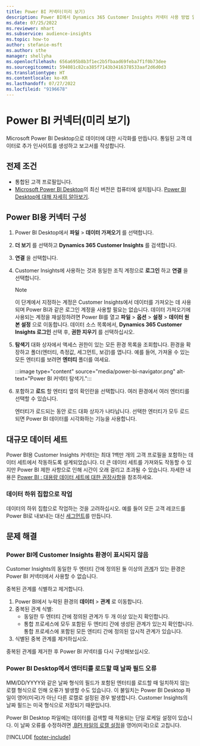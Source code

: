 ```yaml
---
title: Power BI 커넥터(미리 보기)
description: Power BI에서 Dynamics 365 Customer Insights 커넥터 사용 방법 알아보기.
ms.date: 07/25/2022
ms.reviewer: mhart
ms.subservice: audience-insights
ms.topic: how-to
author: stefanie-msft
ms.author: sthe
manager: shellyha
ms.openlocfilehash: 656a695b8b3f1ec2b5fbaad69feba7f1f0b73dee
ms.sourcegitcommit: 594081c82ca385f7143b3416378533aaf2d6d0d3
ms.translationtype: HT
ms.contentlocale: ko-KR
ms.lasthandoff: 07/27/2022
ms.locfileid: "9196678"
---
```

# <a name="power-bi-connector-preview"></a>Power BI 커넥터(미리 보기)

Microsoft Power BI Desktop으로 데이터에 대한 시각화를 만듭니다. 통일된 고객 데이터로 추가 인사이트를 생성하고 보고서를 작성합니다.

## <a name="prerequisites"></a>전제 조건

- 통합된 고객 프로필입니다.
- [Microsoft Power BI Desktop](https://powerbi.microsoft.com/desktop/)의 최신 버전은 컴퓨터에 설치됩니다. [Power BI Desktop에 대해 자세히 알아보기](/power-bi/desktop-what-is-desktop).

## <a name="configure-the-connector-for-power-bi"></a>Power BI용 커넥터 구성

1. Power BI Desktop에서 **파일** > **데이터 가져오기** 를 선택합니다.

1. **더 보기** 를 선택하고 **Dynamics 365 Customer Insights** 를 검색합니다.

1. **연결** 을 선택합니다.

1. Customer Insights에 사용하는 것과 동일한 조직 계정으로 **로그인** 하고 **연결** 을 선택합니다.
   > [!NOTE]
   > 이 단계에서 지정하는 계정은 Customer Insights에서 데이터를 가져오는 데 사용되며 Power BI과 같은 로그인 계정을 사용할 필요는 없습니다. 데이터 가져오기에 사용되는 계정을 재설정하려면 Power BI를 열고 **파일** > **옵션** > **설정** > **데이터 원본 설정** 으로 이동합니다. 데이터 소스 목록에서, **Dynamics 365 Customer Insights 로그인** 선택 후, **권한 지우기** 를 선택하십시오.  

1. **탐색기** 대화 상자에서 액세스 권한이 있는 모든 환경 목록을 조회합니다. 환경을 확장하고 폴더(엔터티, 측정값, 세그먼트, 보강)를 엽니다. 예를 들어, 가져올 수 있는 모든 엔터티를 보려면 **엔터티** 폴더를 여세요.

   :::image type="content" source="media/power-bi-navigator.png" alt-text="Power BI 커넥터 탐색기.":::

1. 포함하고 **로드** 할 엔터티 옆의 확인란을 선택합니다. 여러 환경에서 여러 엔터티를 선택할 수 있습니다.

   엔터티가 로드되는 동안 로드 대화 상자가 나타납니다. 선택한 엔터티가 모두 로드되면 Power BI 데이터를 시각화하는 기능을 사용합니다.

## <a name="large-data-sets"></a>대규모 데이터 세트

Power BI용 Customer Insights 커넥터는 최대 1백만 개의 고객 프로필을 포함하는 데이터 세트에서 작동하도록 설계되었습니다. 더 큰 데이터 세트를 가져와도 작동할 수 있지만 Power BI 제한 사항으로 인해 시간이 오래 걸리고 초과될 수 있습니다. 자세한 내용은 [Power BI : 대용량 데이터 세트에 대한 권장사항](/power-bi/admin/service-premium-what-is#large-datasets)을 참조하세요.

### <a name="work-with-a-subset-of-data"></a>데이터 하위 집합으로 작업

데이터의 하위 집합으로 작업하는 것을 고려하십시오. 예를 들어 모든 고객 레코드를 Power BI로 내보내는 대신 [세그먼트](segments.md)를 만듭니다.

## <a name="troubleshooting"></a>문제 해결

### <a name="customer-insights-environment-doesnt-show-in-power-bi"></a>Power BI에 Customer Insights 환경이 표시되지 않음

Customer Insights의 동일한 두 엔터티 간에 정의된 둘 이상의 [관계](relationships.md)가 있는 환경은 Power BI 커넥터에서 사용할 수 없습니다.

중복된 관계를 식별하고 제거합니다.

1. Power BI에서 누락된 환경의 **데이터** > **관계** 로 이동합니다.
1. 중복된 관계 식별:
   - 동일한 두 엔터티 간에 정의된 관계가 두 개 이상 있는지 확인합니다.
   - 통합 프로세스에 모두 포함된 두 엔티티 간에 생성된 관계가 있는지 확인합니다. 통합 프로세스에 포함된 모든 엔티티 간에 정의된 암시적 관계가 있습니다.
1. 식별된 중복 관계를 제거하십시오.

중복된 관계를 제거한 후 Power BI 커넥터를 다시 구성해보십시오.

### <a name="errors-on-date-fields-when-loading-entities-in-power-bi-desktop"></a>Power BI Desktop에서 엔터티를 로드할 때 날짜 필드 오류

MM/DD/YYYY와 같은 날짜 형식의 필드가 포함된 엔터티를 로드할 때 일치하지 않는 로캘 형식으로 인해 오류가 발생할 수도 있습니다. 이 불일치는 Power BI Desktop 파일이 영어(미국)가 아닌 다른 로캘로 설정된 경우 발생합니다. Customer Insights의 날짜 필드는 미국 형식으로 저장되기 때문입니다.

Power BI Desktop 파일에는 데이터를 검색할 때 적용되는 단일 로케일 설정이 있습니다. 이 날짜 오류를 수정하려면 [.BPI 파일의 로캘 설정](/power-bi/fundamentals/supported-languages-countries-regions#choose-the-language-or-locale-of-power-bi-desktop)을 영어(미국)으로 고칩니다.

[!INCLUDE [footer-include](includes/footer-banner.md)]
